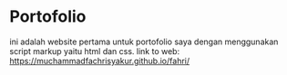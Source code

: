 # Portofolio

ini adalah website pertama untuk portofolio saya dengan menggunakan script markup yaitu html dan css.
link to web: https://muchammadfachrisyakur.github.io/fahri/

